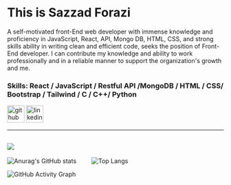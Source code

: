 
# This is Sazzad Forazi



A self-motivated front-End web developer with immense knowledge and proficiency in JavaScript, React, API, Mongo DB, HTML, CSS, and strong skills ability in writing clean and efficient code, seeks the position of Front-End developer. I can contribute my knowledge and ability to work professionally and in a reliable manner to support the organization's growth and me.

### Skills: React / JavaScript / Restful API /MongoDB / HTML / CSS/ Bootstrap / Tailwind / C /  C++/  Python



[<img src='https://cdn.jsdelivr.net/npm/simple-icons@3.0.1/icons/github.svg' alt='github' height='40'>](https://github.com/SazzadForazi)  [<img src='https://cdn.jsdelivr.net/npm/simple-icons@3.0.1/icons/linkedin.svg' alt='linkedin' height='40'>](https://www.linkedin.com/in/www.linkedin.com/in/sazzad-hossain-forazi/)  



---
![](https://komarev.com/ghpvc/?username=SazzadForazi&color=blueviolet&style=flat)
---

![Anurag's GitHub stats](https://github-readme-stats.vercel.app/api?username=SazzadForazi&count_private=true&show_icons=true&theme=nightowl) &nbsp; &nbsp; &nbsp; &nbsp; 
![Top Langs](https://github-readme-stats.vercel.app/api/top-langs/?username=SazzadForazi&langs_count=8&theme=nightowl)


<!---
SazzadForazi/SazzadForazi is a ✨ special ✨ repository because its `README.md` (this file) appears on your GitHub profile.
You can click the Preview link to take a look at your changes.
--->



![GitHub Activity Graph](https://activity-graph.herokuapp.com/graph?username=SazzadForazi)  
